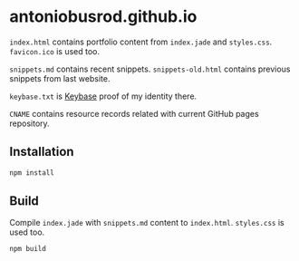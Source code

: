 # antoniobusrod.github.io

`index.html` contains portfolio content from `index.jade` and `styles.css`.
`favicon.ico` is used too.

`snippets.md` contains recent snippets. `snippets-old.html` contains previous
snippets from last website.

`keybase.txt` is [Keybase](https://keybase.io/) proof of my identity there.

`CNAME` contains resource records related with current GitHub pages repository.

## Installation

```bash
npm install
```

## Build

Compile `index.jade` with `snippets.md` content to `index.html`. `styles.css`
is used too.

```bash
npm build
```

